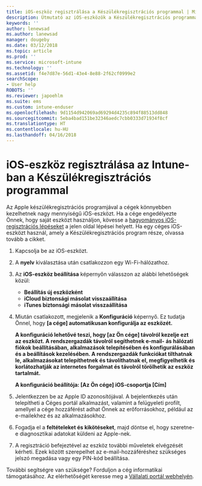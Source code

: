 ```yaml
---
title: iOS-eszköz regisztrálása a Készülékregisztrációs programmal | Microsoft Docs
description: Útmutató az iOS-eszközök a Készülékregisztrációs programmal való regisztrálásához az Intune-ban
keywords: ''
author: lenewsad
ms.author: lanewsad
manager: dougeby
ms.date: 03/12/2018
ms.topic: article
ms.prod: ''
ms.service: microsoft-intune
ms.technology: ''
ms.assetid: f4e7d87e-56d1-43e4-8e88-2f62cf0999e2
searchScope:
- User help
ROBOTS: ''
ms.reviewer: japoehlm
ms.suite: ems
ms.custom: intune-enduser
ms.openlocfilehash: 9d1154d942069ad69294d4235c894f88513dd848
ms.sourcegitcommit: 5eba4bad151be32346aedc7cbb0333d71934f8cf
ms.translationtype: HT
ms.contentlocale: hu-HU
ms.lasthandoff: 04/16/2018
---
```

# <a name="enroll-your-ios-device-in-intune-with-the-device-enrollment-program"></a>iOS-eszköz regisztrálása az Intune-ban a Készülékregisztrációs programmal

Az Apple készülékregisztrációs programjával a cégek könnyebben kezelhetnek nagy mennyiségű iOS-eszközt. Ha a cége engedélyezte Önnek, hogy saját eszközt használjon, kövesse a [hagyományos iOS-regisztrációs lépéseket](enroll-your-device-in-intune-ios.md) a jelen oldal lépései helyett. Ha egy céges iOS-eszközt használ, amely a Készülékregisztrációs program része, olvassa tovább a cikket.

1. Kapcsolja be az iOS-eszközt. 
2. A **nyelv** kiválasztása után csatlakozzon egy Wi-Fi-hálózathoz.
3. Az **iOS-eszköz beállítása** képernyőn válasszon az alábbi lehetőségek közül: 
 
   - **Beállítás új eszközként**
   - **iCloud biztonsági másolat visszaállítása**
   - **iTunes biztonsági másolat visszaállítása**

4. Miután csatlakozott, megjelenik a **Konfiguráció** képernyő. Ez tudatja Önnel, hogy **[a cége] automatikusan konfigurálja az eszközét.**

   **A konfiguráció lehetővé teszi, hogy [az Ön cége] távolról kezelje ezt az eszközt. A rendszergazdák távolról segíthetnek e-mail- ás hálózati fiókok beállításában, alkalmazások telepítésében és konfigurálásában és a beállítások kezelésében. A rendszergazdák funkciókat tilthatnak le, alkalmazásokat telepíthetnek és távolíthatnak el, megfigyelhetik és korlátozhatják az internetes forgalmat és távolról törölhetik az eszköz tartalmát.**
 
   **A konfiguráció beállítója: [Az Ön cége] iOS-csoportja [Cím]**

5. Jelentkezzen be az Apple ID azonosítójával. A bejelentkezés után telepítheti a Céges portál alkalmazást, valamint a felügyeleti profilt, amellyel a cége hozzáférést adhat Önnek az erőforrásokhoz, például az e-mailekhez és az alkalmazásokhoz. 
6. Fogadja el a **feltételeket és kikötéseket**, majd döntse el, hogy szeretne-e diagnosztikai adatokat küldeni az Apple-nek.
7. A regisztráció befejeztével az eszköz további műveletek elvégzését kérheti. Ezek között szerepelhet az e-mail-hozzáféréshez szükséges jelszó megadása vagy egy PIN-kód beállítása.

További segítségre van szüksége? Forduljon a cég informatikai támogatásához. Az elérhetőségét keresse meg a [Vállalati portál webhelyén](https://portal.manage.microsoft.com#HelpDeskDialog).
